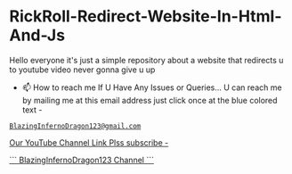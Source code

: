 # RickRoll-Redirect-Website-In-Html-And-Js
Hello everyone it's just a simple repository about a website that redirects u to youtube video never gonna give u up

- 📫 How to reach me If U Have Any Issues or Queries... U can reach me by mailing me at this email address just click once at the blue colored text - <a href="mailto:bibhabbarua@gmail.com">
```
BlazingInfernoDragon123@gmail.com
```

Our YouTube Channel Link Plss subscribe -

<a href="https://youtube.com/channel/UC94rjmYz21IBREgkLaQ7NVA">
```
BlazingInfernoDragon123 Channel
```
</a>
